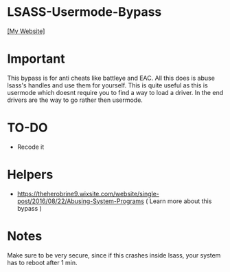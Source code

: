 # LSASS-Usermode-Bypass

[[My Website]](https://mitsuzi.xyz/)

# Important
This bypass is for anti cheats like battleye and EAC. All this does is abuse lsass's handles and use them for yourself. This is quite useful as this is usermode which doesnt require you to find a way to load a driver. In the end drivers are the way to go rather then usermode. 

# TO-DO
- Recode it

# Helpers
- https://theherobrine9.wixsite.com/website/single-post/2016/08/22/Abusing-System-Programs ( Learn more about this bypass )

# Notes

Make sure to be very secure, since if this crashes inside lsass, your system has to reboot after 1 min.




